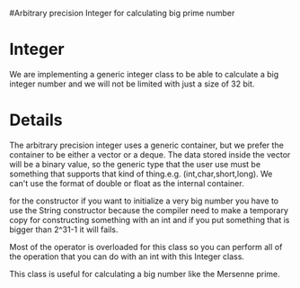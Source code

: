 #Arbitrary precision Integer for calculating big prime number
# Integer #

We are implementing a generic integer class to be able to calculate a big integer number and we will not be limited with just a size of 32 bit.


# Details #

The arbitrary precision integer uses a generic container, but we prefer the container to be either a vector or a deque.
The data stored inside the vector will be a binary value, so the generic type that the user use must be something that supports that kind of thing.e.g. (int,char,short,long). We can't use the format of double or float as the internal container.

for the constructor if you want to initialize a very big number you have to use the String constructor because the compiler need to make a temporary copy for constructing something with an int and if you put something that is bigger than 2^31-1 it will fails.

Most of the operator is overloaded for this class so you can perform all of the operation that you can do with an int with this Integer class.

This class is useful for calculating a big number like the Mersenne prime.
